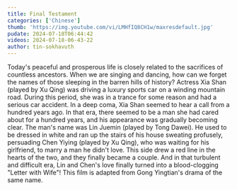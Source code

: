 ```yaml
---
title: Final Testament
categories: ['Chinese']
thumb: 'https://img.youtube.com/vi/LMHfIQ8CH1w/maxresdefault.jpg'
pudate: 2024-07-18T06:44:42
videos: 2024-07-18-06-43-22
author: tin-sokhavuth
---
```

Today's peaceful and prosperous life is closely related to the sacrifices of countless ancestors. When we are singing and dancing, how can we forget the names of those sleeping in the barren hills of history? Actress Xia Shan (played by Xu Qing) was driving a luxury sports car on a winding mountain road. During this period, she was in a trance for some reason and had a serious car accident. In a deep coma, Xia Shan seemed to hear a call from a hundred years ago. In that era, there seemed to be a man she had cared about for a hundred years, and his appearance was gradually becoming clear. The man's name was Lin Juemin (played by Tong Dawei). He used to be dressed in white and ran up the stairs of his house sweating profusely, persuading Chen Yiying (played by Xu Qing), who was waiting for his girlfriend, to marry a man he didn't love. This side drew a red line in the hearts of the two, and they finally became a couple. And in that turbulent and difficult era, Lin and Chen's love finally turned into a blood-clogging "Letter with Wife"!
This film is adapted from Gong Yingtian's drama of the same name.
